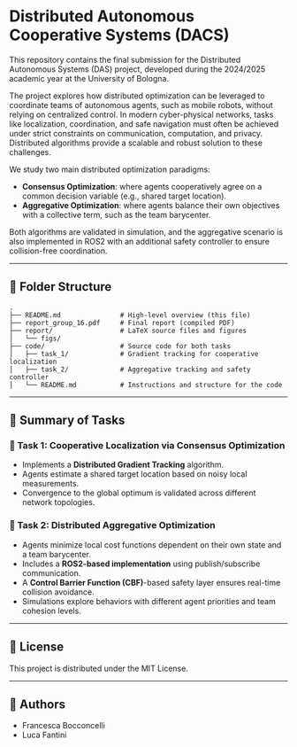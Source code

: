 # Distributed Autonomous Cooperative Systems (DACS)

This repository contains the final submission for the Distributed Autonomous Systems (DAS) project, developed during the 2024/2025 academic year at the University of Bologna.

The project explores how distributed optimization can be leveraged to coordinate teams of autonomous agents, such as mobile robots, without relying on centralized control. In modern cyber-physical networks, tasks like localization, coordination, and safe navigation must often be achieved under strict constraints on communication, computation, and privacy. Distributed algorithms provide a scalable and robust solution to these challenges.

We study two main distributed optimization paradigms:

- **Consensus Optimization**: where agents cooperatively agree on a common decision variable (e.g., shared target location).
- **Aggregative Optimization**: where agents balance their own objectives with a collective term, such as the team barycenter.

Both algorithms are validated in simulation, and the aggregative scenario is also implemented in ROS2 with an additional safety controller to ensure collision-free coordination.

---

## :open_file_folder: Folder Structure

```
.
├── README.md               # High-level overview (this file)
├── report_group_16.pdf     # Final report (compiled PDF)
├── report/                 # LaTeX source files and figures
│   └── figs/
├── code/                   # Source code for both tasks
│   ├── task_1/             # Gradient tracking for cooperative localization
│   ├── task_2/             # Aggregative tracking and safety controller
│   └── README.md           # Instructions and structure for the code
```

---

## :rocket: Summary of Tasks

### :small_blue_diamond: Task 1: Cooperative Localization via Consensus Optimization
- Implements a **Distributed Gradient Tracking** algorithm.
- Agents estimate a shared target location based on noisy local measurements.
- Convergence to the global optimum is validated across different network topologies.

### :large_orange_diamond: Task 2: Distributed Aggregative Optimization
- Agents minimize local cost functions dependent on their own state and a team barycenter.
- Includes a **ROS2-based implementation** using publish/subscribe communication.
- A **Control Barrier Function (CBF)**-based safety layer ensures real-time collision avoidance.
- Simulations explore behaviors with different agent priorities and team cohesion levels.

---

## :page_facing_up: License

This project is distributed under the MIT License.

---

## :busts_in_silhouette: Authors

- Francesca Bocconcelli  
- Luca Fantini